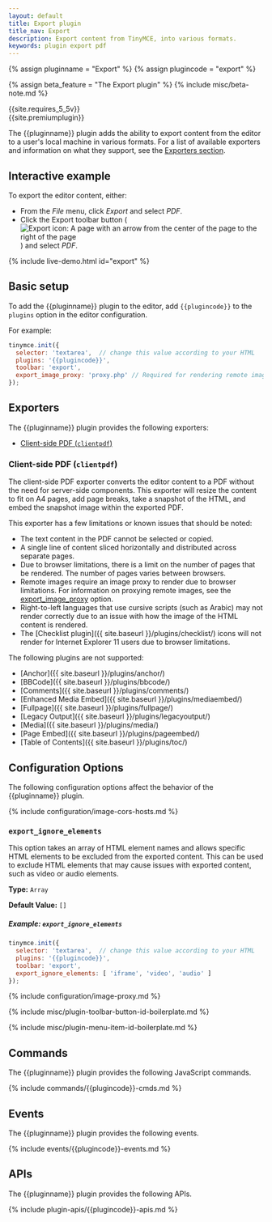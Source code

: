 ```yaml
---
layout: default
title: Export plugin
title_nav: Export
description: Export content from TinyMCE, into various formats.
keywords: plugin export pdf
---
```


{% assign pluginname = "Export" %}
{% assign plugincode = "export" %}

{% assign beta_feature = "The Export plugin" %}
{% include misc/beta-note.md %}

{{site.requires_5_5v}}<br/>
{{site.premiumplugin}}

The {{pluginname}} plugin adds the ability to export content from the editor to a user's local machine in various formats. For a list of available exporters and information on what they support, see the [Exporters section](#exporters).

## Interactive example

To export the editor content, either:

- From the _File_ menu, click _Export_ and select _PDF_.
- Click the Export toolbar button (![Export icon: A page with an arrow from the center of the page to the right of the page]({{site.baseurl}}/images/icons/export.svg)) and select _PDF_.

{% include live-demo.html id="export" %}

## Basic setup

To add the {{pluginname}} plugin to the editor, add `{{plugincode}}` to the `plugins` option in the editor configuration.

For example:

```js
tinymce.init({
  selector: 'textarea',  // change this value according to your HTML
  plugins: '{{plugincode}}',
  toolbar: 'export',
  export_image_proxy: 'proxy.php' // Required for rendering remote images
});
```

## Exporters

The {{pluginname}} plugin provides the following exporters:

- [Client-side PDF (`clientpdf`)](#client-side-pdf)

### Client-side PDF (`clientpdf`)

The client-side PDF exporter converts the editor content to a PDF without the need for server-side components. This exporter will resize the content to fit on A4 pages, add page breaks, take a snapshot of the HTML, and embed the snapshot image within the exported PDF.

This exporter has a few limitations or known issues that should be noted:

- The text content in the PDF cannot be selected or copied.
- A single line of content sliced horizontally and distributed across separate pages.
- Due to browser limitations, there is a limit on the number of pages that be rendered. The number of pages varies between browsers.
- Remote images require an image proxy to render due to browser limitations. For information on proxying remote images, see the [export_image_proxy](#export_image_proxy) option.
- Right-to-left languages that use cursive scripts (such as Arabic) may not render correctly due to an issue with how the image of the HTML content is rendered.
- The [Checklist plugin]({{ site.baseurl }}/plugins/checklist/) icons will not render for Internet Explorer 11 users due to browser limitations.

The following plugins are not supported:

- [Anchor]({{ site.baseurl }}/plugins/anchor/)
- [BBCode]({{ site.baseurl }}/plugins/bbcode/)
- [Comments]({{ site.baseurl }}/plugins/comments/)
- [Enhanced Media Embed]({{ site.baseurl }}/plugins/mediaembed/)
- [Fullpage]({{ site.baseurl }}/plugins/fullpage/)
- [Legacy Output]({{ site.baseurl }}/plugins/legacyoutput/)
- [Media]({{ site.baseurl }}/plugins/media/)
- [Page Embed]({{ site.baseurl }}/plugins/pageembed/)
- [Table of Contents]({{ site.baseurl }}/plugins/toc/)

## Configuration Options

The following configuration options affect the behavior of the {{pluginname}} plugin.

{% include configuration/image-cors-hosts.md %}

### `export_ignore_elements`

This option takes an array of HTML element names and allows specific HTML elements to be excluded from the exported content. This can be used to exclude HTML elements that may cause issues with exported content, such as video or audio elements.

**Type:** `Array`

**Default Value:** `[]`

##### Example: `export_ignore_elements`

```js
tinymce.init({
  selector: 'textarea',  // change this value according to your HTML
  plugins: '{{plugincode}}',
  toolbar: 'export',
  export_ignore_elements: [ 'iframe', 'video', 'audio' ]
});
```

{% include configuration/image-proxy.md %}

{% include misc/plugin-toolbar-button-id-boilerplate.md %}

{% include misc/plugin-menu-item-id-boilerplate.md %}

## Commands

The {{pluginname}} plugin provides the following JavaScript commands.

{% include commands/{{plugincode}}-cmds.md %}

## Events

The {{pluginname}} plugin provides the following events.

{% include events/{{plugincode}}-events.md %}

## APIs

The {{pluginname}} plugin provides the following APIs.

{% include plugin-apis/{{plugincode}}-apis.md %}
